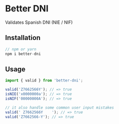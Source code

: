 # Better DNI

Validates Spanish DNI (NIE / NIF)

## Installation

```js
// npm or yarn
npm i better-dni
```

## Usage

```js
import { valid } from 'better-dni';

valid('Z7662566Y'); // => true
isNIE('x0000000a'); // => true
isNIF('00000000A'); // => true

// it also handle some common user input mistakes
valid(' Z7662566Y    '); // => true
valid('Z7662566-Y'); // => true
```
